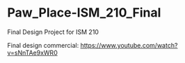 # Paw_Place-ISM_210_Final
Final Design Project for ISM 210

Final design commercial: https://www.youtube.com/watch?v=sNnTAe9xWR0
